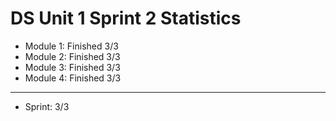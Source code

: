 # DS Unit 1 Sprint 2 Statistics

- Module 1: Finished 3/3
- Module 2: Finished 3/3
- Module 3: Finished 3/3
- Module 4: Finished 3/3
------------------------
- Sprint:  3/3
